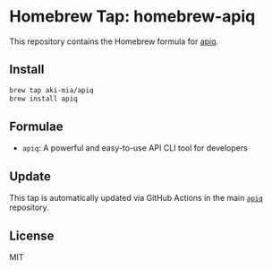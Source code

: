 # Homebrew Tap: homebrew-apiq

This repository contains the Homebrew formula for [apiq](https://github.com/aki-mia/apiq).

## Install

```bash
brew tap aki-mia/apiq
brew install apiq
```

## Formulae

- `apiq`: A powerful and easy-to-use API CLI tool for developers

## Update

This tap is automatically updated via GitHub Actions in the main [`apiq`](https://github.com/aki-mia/apiq) repository.

## License

MIT
